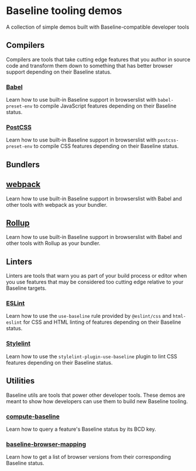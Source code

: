 # Baseline tooling demos

A collection of simple demos built with Baseline-compatible developer tools

## Compilers

Compilers are tools that take cutting edge features that you author in source code and transform them down to something that has better browser support depending on their Baseline status.

### [Babel](./babel)

Learn how to use built-in Baseline support in browserslist with `babel-preset-env` to compile JavaScript features depending on their Baseline status.

### [PostCSS](./postcss)

Learn how to use built-in Baseline support in browserslist with `postcss-preset-env` to compile CSS features depending on their Baseline status.

## Bundlers

## [webpack](./webpack)

Learn how to use built-in Baseline support in browserslist with Babel and other tools with webpack as your bundler.

## [Rollup](./rollup)

Learn how to use built-in Baseline support in browserslist with Babel and other tools with Rollup as your bundler.

## Linters

Linters are tools that warn you as part of your build process or editor when you use features that may be considered too cutting edge relative to your Baseline targets.

### [ESLint](./eslint)

Learn how to use the `use-baseline` rule provided by `@eslint/css` and `html-eslint` for CSS and HTML linting of features depending on their Baseline status.

### [Stylelint](./stylelint)

Learn how to use the `stylelint-plugin-use-baseline` plugin to lint CSS features depending on their Baseline status.

## Utilities

Baseline utils are tools that power other developer tools. These demos are meant to show how developers can use them to build new Baseline tooling.

### [compute-baseline](./compute-baseline)

Learn how to query a feature's Baseline status by its BCD key.

### [baseline-browser-mapping](./baseline-browser-mapping)

Learn how to get a list of browser versions from their corresponding Baseline status.
